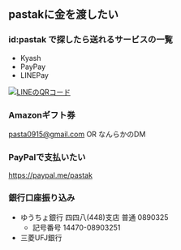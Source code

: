 ## pastakに金を渡したい

### id:pastak で探したら送れるサービスの一覧

- Kyash
- PayPay
- LINEPay

[![LINEのQRコード](https://i.gyazo.com/768ee1eac62cb7776d02318400798542.jpg)](https://gyazo.com/768ee1eac62cb7776d02318400798542)

### Amazonギフト券

pasta0915@gmail.com OR なんらかのDM

### PayPalで支払いたい

https://paypal.me/pastak

### 銀行口座振り込み

- ゆうちょ銀行 四四八(448)支店 普通 0890325
  - 記号番号 14470-08903251
- 三菱UFJ銀行
